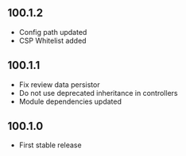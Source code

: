 ## 100.1.2

- Config path updated
- CSP Whitelist added

## 100.1.1

- Fix review data persistor
- Do not use deprecated inheritance in controllers
- Module dependencies updated

## 100.1.0

- First stable release
